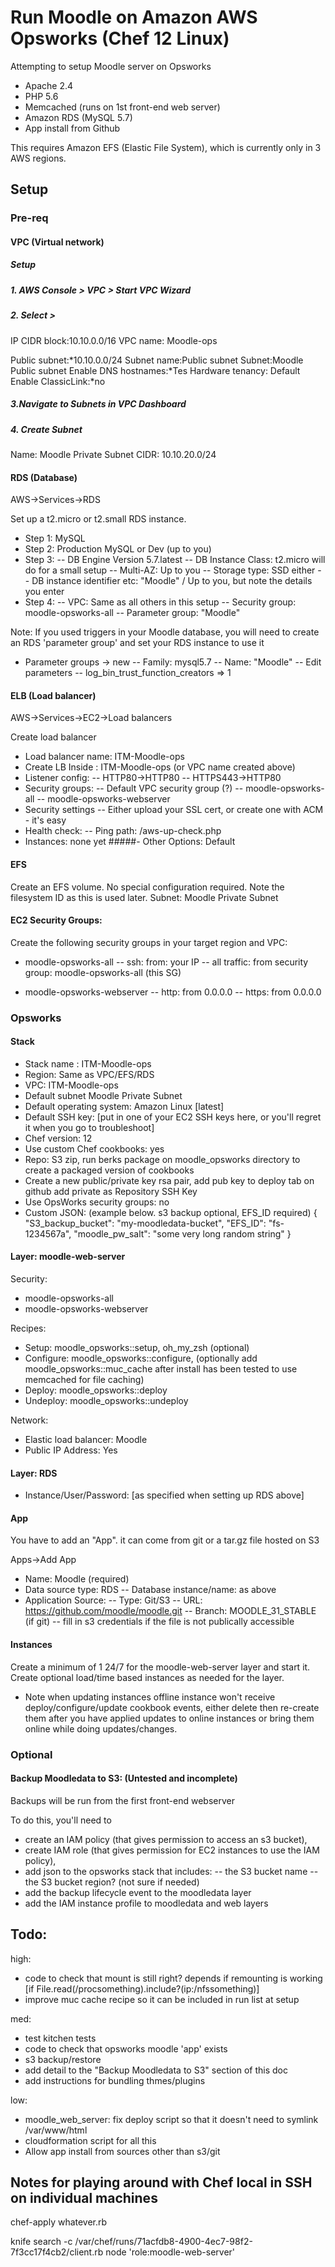 # Run Moodle on Amazon AWS Opsworks (Chef 12 Linux)

Attempting to setup Moodle server on Opsworks
- Apache 2.4
- PHP 5.6
- Memcached (runs on 1st front-end web server)
- Amazon RDS (MySQL 5.7)
- App install from Github

This requires Amazon EFS (Elastic File System), which is currently only in 3 AWS regions.


## Setup

### Pre-req

#### VPC (Virtual network)

##### Setup
##### 1. AWS Console > VPC > Start VPC Wizard
##### 2. Select >
IP CIDR block:10.10.0.0/16
VPC name: Moodle-ops 

Public subnet:*10.10.0.0/24
Subnet name:Public subnet
Subnet:Moodle Public subnet
Enable DNS hostnames:*Tes
Hardware tenancy: Default
Enable ClassicLink:*no
##### 3.Navigate to Subnets in VPC Dashboard
##### 4. Create Subnet
Name: Moodle Private Subnet
CIDR: 10.10.20.0/24

#### RDS (Database)

AWS->Services->RDS

Set up a t2.micro or t2.small RDS instance.
- Step 1: MySQL
- Step 2: Production MySQL or Dev (up to you)
- Step 3: 
-- DB Engine Version 5.7.latest
-- DB Instance Class: t2.micro will do for a small setup
-- Multi-AZ: Up to you
-- Storage type: SSD either
-- DB instance identifier etc: "Moodle" / Up to you, but note the details you enter
- Step 4:
-- VPC: Same as all others in this setup
-- Security group: moodle-opsworks-all
-- Parameter group: "Moodle"

Note: If you used triggers in your Moodle database, you will need to create an RDS 'parameter group' and set your RDS instance to use it
- Parameter groups -> new 
-- Family: mysql5.7
-- Name: "Moodle"
-- Edit parameters
-- log_bin_trust_function_creators => 1


#### ELB (Load balancer)

AWS->Services->EC2->Load balancers


Create load balancer
- Load balancer name: ITM-Moodle-ops
- Create LB Inside : ITM-Moodle-ops (or VPC name created above)
- Listener config:
-- HTTP80->HTTP80
-- HTTPS443->HTTP80
- Security groups:
-- Default VPC security group (?)
-- moodle-opsworks-all
-- moodle-opsworks-webserver
- Security settings
-- Either upload your SSL cert, or create one with ACM - it's easy
- Health check:
-- Ping path: /aws-up-check.php
- Instances: none yet
#####- Other Options: Default

#### EFS

Create an EFS volume. No special configuration required. Note the filesystem ID as this is used later.
Subnet: Moodle Private Subnet

#### EC2 Security Groups: 

Create the following security groups in your target region and VPC:

- moodle-opsworks-all
-- ssh: from: your IP
-- all traffic: from security group: moodle-opsworks-all (this SG)

- moodle-opsworks-webserver
-- http: from 0.0.0.0
-- https: from 0.0.0.0


### Opsworks 

#### Stack
- Stack name : ITM-Moodle-ops
- Region: Same as VPC/EFS/RDS
- VPC: ITM-Moodle-ops
- Default subnet Moodle Private Subnet
- Default operating system: Amazon Linux [latest]
- Default SSH key: [put in one of your EC2 SSH keys here, or you'll regret it when you go to troubleshoot]
- Chef version: 12
- Use custom Chef cookbooks: yes
- Repo: S3 zip, run berks package on moodle_opsworks directory to create a packaged version of cookbooks
- Create a new public/private key rsa pair, add pub key to deploy tab on github add private as Repository SSH Key
- Use OpsWorks security groups: no
- Custom JSON: (example below. s3 backup optional, EFS_ID required)
{
  "S3_backup_bucket": "my-moodledata-bucket",
  "EFS_ID": "fs-1234567a",
"moodle_pw_salt": "some very long random string"
}

#### Layer: moodle-web-server

Security:
- moodle-opsworks-all
- moodle-opsworks-webserver

Recipes:
- Setup: moodle_opsworks::setup, oh_my_zsh (optional)
- Configure: moodle_opsworks::configure, (optionally add moodle_opsworks::muc_cache after install has been tested to use memcached for file caching)
- Deploy: moodle_opsworks::deploy
- Undeploy: moodle_opsworks::undeploy

Network:
- Elastic load balancer: Moodle
- Public IP Address: Yes

#### Layer: RDS

- Instance/User/Password: [as specified when setting up RDS above]

#### App

You have to add an "App". it can come from git or a tar.gz file hosted on S3

Apps->Add App
- Name: Moodle (required)
- Data source type: RDS
-- Database instance/name: as above
- Application Source:
-- Type: Git/S3
-- URL: https://github.com/moodle/moodle.git
-- Branch: MOODLE_31_STABLE (if git)
-- fill in s3 credentials if the file is not publically accessible

#### Instances

Create a minimum of 1 24/7 for the moodle-web-server layer and start it. 
Create optional load/time based instances as needed for the layer.
- Note when updating instances offline instance won't receive deploy/configure/update cookbook events, either delete then re-create them after you have applied updates to online instances or bring them online while doing updates/changes.


### Optional

#### Backup Moodledata to S3: (Untested and incomplete)

Backups will be run from the first front-end webserver

To do this, you'll need to 
- create an IAM policy (that gives permission to access an s3 bucket), 
- create IAM role (that gives permission for EC2 instances to use the IAM policy),
- add json to the opsworks stack that includes:
-- the S3 bucket name
-- the S3 bucket region? (not sure if needed)
- add the backup lifecycle event to the moodledata layer
- add the IAM instance profile to moodledata and web layers


## Todo:
high:
- code to check that mount is still right? depends if remounting is working [if File.read(/procsomething).include?(ip:/nfssomething)]
- improve muc cache recipe so it can be included in run list at setup

med:
- test kitchen tests
- code to check that opsworks moodle 'app' exists
- s3 backup/restore
- add detail to the "Backup Moodledata to S3" section of this doc
- add instructions for bundling thmes/plugins

low:
- moodle_web_server: fix deploy script so that it doesn't need to symlink /var/www/html
- cloudformation script for all this
- Allow app install from sources other than s3/git

## Notes for playing around with Chef local in SSH on individual machines

chef-apply whatever.rb

knife search -c /var/chef/runs/71acfdb8-4900-4ec7-98f2-7f3cc17f4cb2/client.rb node 'role:moodle-web-server'
